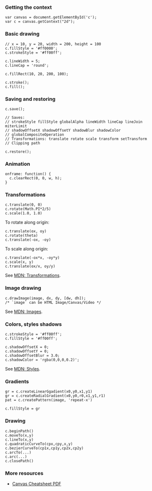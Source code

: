 ### Getting the context

    var canvas = document.getElementById('c');
    var c = canvas.getContext("2d");

### Basic drawing

    // x = 10, y = 20, width = 200, height = 100
    c.fillStyle = '#ff0000';
    c.strokeStyle = '#ff00ff';

    c.lineWidth = 5;
    c.lineCap = 'round';

    c.fillRect(10, 20, 200, 100);

    c.stroke();
    c.fill();

### Saving and restoring

    c.save();

    // Saves:
    // strokeStyle fillStyle globalAlpha lineWidth lineCap lineJoin miterLimit 
    // shadowOffsetX shadowOffsetY shadowBlur shadowColor
    // globalCompositeOperation
    // Transformations: translate rotate scale transform setTransform
    // Clipping path

    c.restore();

### Animation

    onframe: function() {
      c.clearRect(0, 0, w, h);
    }

### Transformations

    c.translate(0, 0)
    c.rotate(Math.PI*2/5)
    c.scale(1.0, 1.0)

To rotate along origin:

    c.translate(ox, oy)
    c.rotate(theta)
    c.translate(-ox, -oy)

To scale along origin:

    c.translate(-ox*x, -oy*y)
    c.scale(x, y)
    c.translate(ox/x, oy/y)

See [MDN: Transformations][xform].

### Image drawing

    c.drawImage(image, dx, dy, [dw, dh]);
    /* `image` can be HTML Image/Canvas/Video */

See [MDN: Images][images].

### Colors, styles shadows

    c.strokeStyle = '#ff00ff';
    c.fillStyle = '#ff00ff';

    c.shadowOffsetX = 0;
    c.shadowOffsetY = 0;
    c.shadowOffsetBlur = 3.0;
    c.shadowColor = 'rgba(0,0,0,0.2)';

See [MDN: Styles][styles].

### Gradients

    gr = c.createLinearGgadient(x0,y0,x1,y1)
    gr = c.createRadialGradient(x0,y0,r0,x1,y1,r1)
    pat = c.createPattern(image, 'repeat-x')

    c.fillStyle = gr

### Drawing

    c.beginPath()
    c.moveTo(x,y)
    c.lineTo(x,y)
    c.quadraticCurveTo(cpx,cpy,x,y)
    c.bezierCurveTo(cp1x,cp1y,cp2x,cp2y)
    c.arcTo(...)
    c.arc(...)
    c.closePath()

### More resources

  * [Canvas Cheatsheet PDF][pdf]

[pdf]: http://www.nihilogic.dk/labs/canvas_sheet/HTML5_Canvas_Cheat_Sheet.pdf
[xform]: https://developer.mozilla.org/en-US/docs/Canvas_tutorial/Transformations
[styles]: https://developer.mozilla.org/en-US/docs/Canvas_tutorial/Applying_styles_and_colors
[images]: https://developer.mozilla.org/en-US/docs/Canvas_tutorial/Using_images
